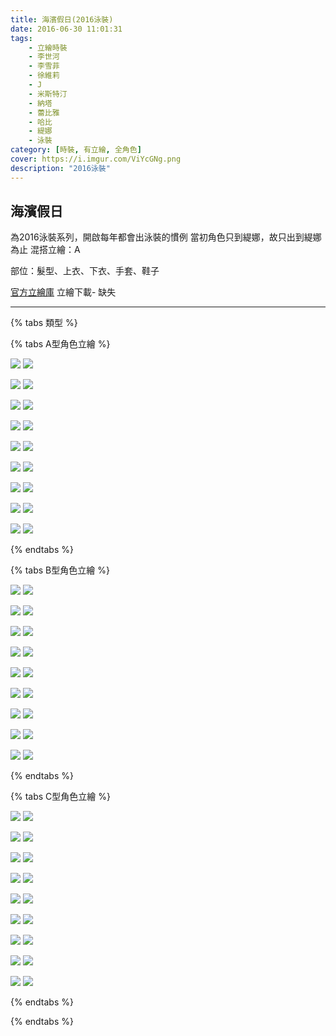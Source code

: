 ```yaml
---
title: 海濱假日(2016泳裝)
date: 2016-06-30 11:01:31
tags:
    - 立繪時裝
    - 李世河
    - 李雪菲
    - 徐維莉
    - J
    - 米斯特汀
    - 納塔
    - 蕾比雅
    - 哈比
    - 緹娜
    - 泳裝
category: [時裝, 有立繪, 全角色]
cover: https://i.imgur.com/ViYcGNg.png
description: "2016泳裝"
---
```



## 海濱假日

為2016泳裝系列，開啟每年都會出泳裝的慣例
當初角色只到緹娜，故只出到緹娜為止
混搭立繪：A


部位：髮型、上衣、下衣、手套、鞋子

[官方立繪庫](https://closers.nexon.com/Pds/FanSiteKit)
立繪下載- 缺失

---
{% tabs 類型 %}
<!-- tab A型-->
{% tabs A型角色立繪 %}
<!-- tab 李世河(Seha)-->
![](https://i.imgur.com/YmHeq7O.png)
![](https://i.imgur.com/NQXZ1RH.png)
<!-- endtab -->
<!-- tab 李雪菲(Seulbi)-->
![](https://i.imgur.com/Yx5atJf.png)
![](https://i.imgur.com/gnb1ZjC.png)
<!-- endtab -->
<!-- tab 徐維莉(Yuri)-->
![](https://i.imgur.com/ViYcGNg.png)
![](https://i.imgur.com/e1d59WY.png)
<!-- endtab -->
<!-- tab J-->
![](https://i.imgur.com/UzzBOqX.png)
![](https://i.imgur.com/INtxkBy.png)
<!-- endtab -->
<!-- tab 米斯特汀(Tein)-->
![](https://i.imgur.com/delNwMg.png)
![](https://i.imgur.com/J2JfNJW.png)
<!-- endtab -->
<!-- tab 納塔(Nata)-->
![](https://i.imgur.com/8NJ7xuc.png)
![](https://i.imgur.com/hNXky2U.png)
<!-- endtab -->
<!-- tab 蕾比雅(Levia)-->
![](https://i.imgur.com/av1fvve.png)
![](https://i.imgur.com/OGAt9JN.png)
<!-- endtab -->
<!-- tab 哈比(Harpy)-->
![](https://i.imgur.com/0moEbDT.png)
![](https://i.imgur.com/EJUoZLC.png)
<!-- endtab -->
<!-- tab 緹娜(Tina)-->
![](https://i.imgur.com/FQSMpCa.png)
![](https://i.imgur.com/3QlAd6m.png)
<!-- endtab -->
{% endtabs %}
<!-- endtab -->

<!-- tab B型-->
{% tabs B型角色立繪 %}
<!-- tab 李世河(Seha)-->
![](https://i.imgur.com/lKvg7WG.png)
![](https://i.imgur.com/2YPGMEf.png)
<!-- endtab -->
<!-- tab 李雪菲(Seulbi)-->
![](https://i.imgur.com/oefNJgz.png)
![](https://i.imgur.com/yWebs1U.png)
<!-- endtab -->
<!-- tab 徐維莉(Yuri)-->
![](https://i.imgur.com/8KFLbsI.png)
![](https://i.imgur.com/Nko9q3c.png)
<!-- endtab -->
<!-- tab J-->
![](https://i.imgur.com/DkdVzR9.png)
![](https://i.imgur.com/L7rURSF.png)
<!-- endtab -->
<!-- tab 米斯特汀(Tein)-->
![](https://i.imgur.com/GKkPGzH.png)
![](https://i.imgur.com/Trui4Vh.png)
<!-- endtab -->
<!-- tab 納塔(Nata)-->
![](https://i.imgur.com/jbgrdeA.png)
![](https://i.imgur.com/UoGreNY.png)
<!-- endtab -->
<!-- tab 蕾比雅(Levia)-->
![](https://i.imgur.com/Tp3CJ8n.png)
![](https://i.imgur.com/lcWlqLk.png)
<!-- endtab -->
<!-- tab 哈比(Harpy)-->
![](https://i.imgur.com/EXF2KrU.png)
![](https://i.imgur.com/DR8wFbo.png)
<!-- endtab -->
<!-- tab 緹娜(Tina)-->
![](https://i.imgur.com/XG5HCDz.png)
![](https://i.imgur.com/OUwrmwQ.png)
<!-- endtab -->
{% endtabs %}
<!-- endtab -->

<!-- tab C型-->
{% tabs C型角色立繪 %}
<!-- tab 李世河(Seha)-->
![](https://i.imgur.com/VvtdGRL.png)
![](https://i.imgur.com/ysYDdak.png)
<!-- endtab -->
<!-- tab 李雪菲(Seulbi)-->
![](https://i.imgur.com/XlOk35N.png)
![](https://i.imgur.com/7xJU3GZ.png)
<!-- endtab -->
<!-- tab 徐維莉(Yuri)-->
![](https://i.imgur.com/zXBCWKN.png)
![](https://i.imgur.com/kCflJer.png)
<!-- endtab -->
<!-- tab J-->
![](https://i.imgur.com/MXs3ewD.png)
![](https://i.imgur.com/czX47r3.png)
<!-- endtab -->
<!-- tab 米斯特汀(Tein)-->
![](https://i.imgur.com/1twm5S0.png)
![](https://i.imgur.com/Phl7Bsf.png)
<!-- endtab -->
<!-- tab 納塔(Nata)-->
![](https://i.imgur.com/LtUAGCC.png)
![](https://i.imgur.com/RwmEnw1.png)
<!-- endtab -->
<!-- tab 蕾比雅(Levia)-->
![](https://i.imgur.com/fNwJGrD.png)
![](https://i.imgur.com/JzR9inH.png)
<!-- endtab -->
<!-- tab 哈比(Harpy)-->
![](https://i.imgur.com/WtslWd8.png)
![](https://i.imgur.com/6Zud0mo.png)
<!-- endtab -->
<!-- tab 緹娜(Tina)-->
![](https://i.imgur.com/6TK1qg5.png)
![](https://i.imgur.com/AaxOoOw.png)
<!-- endtab -->
{% endtabs %}
<!-- endtab -->

{% endtabs %}
